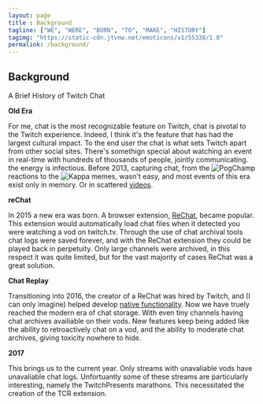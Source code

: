 ```yaml
---
layout: page
title : Background
tagline: ["WE", "WERE", "BORN", "TO", "MAKE", "HISTORY"]
tagimg: "https://static-cdn.jtvnw.net/emoticons/v1/55338/1.0"
permalink: /background/
---
```


<h2>Background</h2>
<p>A Brief History of Twitch Chat</p>


<div class="manual-post">
 <div class="manual manual-title">
 <strong>Old Era</strong>
 </div>
 <p>  
  <div class="manual-content">

For me, chat is the most recognizable feature on Twitch, chat is pivotal to the Twitch experience. Indeed, I think it's the feature that has had the largest cultural impact.
To the end user the chat is what sets Twitch apart from other social sites. There's somethign special about watching an event in real-time 
with hundreds of thousands of people, jointly communicating. the energy is infectious.
Before 2013, capturing chat, from the 
<img class="ttvemote" src="https://static-cdn.jtvnw.net/emoticons/v1/88/1.0" srcset="https://static-cdn.jtvnw.net/emoticons/v1/88/2.0 2x" alt="PogChamp"> 
reactions to the 
<img class="ttvemote" src="https://static-cdn.jtvnw.net/emoticons/v1/25/1.0" srcset="https://static-cdn.jtvnw.net/emoticons/v1/25/2.0 2x" alt="Kappa"> 
memes, wasn't easy, and most events of
this era exist only in memory. Or in scattered <a href="https://youtu.be/ooVRoJHVpLc">videos</a>.

  </div>
 </p>
</div>

<div class="manual-post">
 <div class="manual manual-title">
 <strong>reChat</strong>
 </div>
 <p>  
  <div class="manual-content">

In 2015 a new era was born. A browser extension, <a href="https://www.rechat.org/">ReChat</a>, became popular. This 
extension would automatically load chat files
when it detected you were watching a vod on twitch.tv. Through the use of chat archival tools 
chat logs were saved forever, and 
with the ReChat extension they could be played back in perpetuity. Only large channels were archived, in this respect it was quite limited, but for the
vast majority of cases ReChat was a great solution.

  </div>
 </p>
</div>

<div class="manual-post">
 <div class="manual manual-title">
 <strong>Chat Replay</strong>
 </div>
 <p>  
  <div class="manual-content">

Transitioning into 2016, the creator of a ReChat was hired by Twitch, and (I can only imagine) helped develop
<a href="https://blog.twitch.tv/update-chat-replay-is-now-live-the-official-twitch-blog-aac0b82305b6">native functionality</a>. 
Now we have truely reached the modern era of chat storage. With even tiny channels having chat archives availiable on their vods.
New features keep being added like the ability to retroactively chat on a vod, and the ability to moderate chat archives,
giving toxicity nowhere to hide.
  </div>
 </p>
</div>

<div class="manual-post">
 <div class="manual manual-title">
 <strong>2017</strong>
 </div>
 <p>
  <div class="manual-content">
  
This brings us to the current year. Only streams with unavaliable vods have unavaliable chat logs. Unfortuantly some 
of these streams are particularly interesting, namely the TwitchPresents marathons. This necessitated the creation of 
the TCR extension.

  </div>
 </p>
</div>




